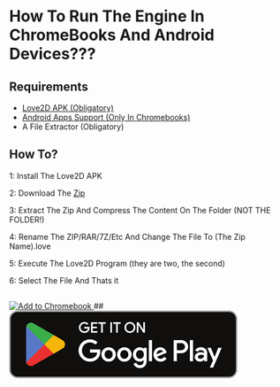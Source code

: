 # How To Run The Engine In ChromeBooks And Android Devices???
## Requirements
- [Love2D APK (Obligatory)](https://love2d.org/)
- [Android Apps Support (Only In Chromebooks)](https://support.google.com/chromebook/answer/7021273?hl=en)
- A File Extractor (Obligatory)

## How To?
 1: Install The Love2D APK
 
 2: Download The [Zip](https://github.com/MolkOficial/FNF-CIRCLE-ENGINE/archive/refs/heads/main.zip)

 3: Extract The Zip And Compress The Content On The Folder (NOT THE FOLDER!)

 4: Rename The ZIP/RAR/7Z/Etc And Change The File To (The Zip Name).love

 5: Execute The Love2D Program (they are two, the second)

 6: Select The File And Thats it

## <a href="https://github.com/MolkOficial/CIRCLE-TUTORIALS/blob/main/androidandchromebooks.md">
  <img src="https://chromeos.dev/badges/en/primary.svg" alt="Add to Chromebook"/>
</a>
## <a href="https://github.com/MolkOficial/CIRCLE-TUTORIALS/blob/main/androidandchromebooks.md">
  <img src="https://github.com/MolkOficial/CIRCLE-TUTORIALS/blob/main/images/images.png" alt="Install In Android"/>
</a>

 
